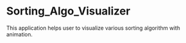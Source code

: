 # Sorting_Algo_Visualizer
This application helps user to visualize various sorting algorithm with animation.
